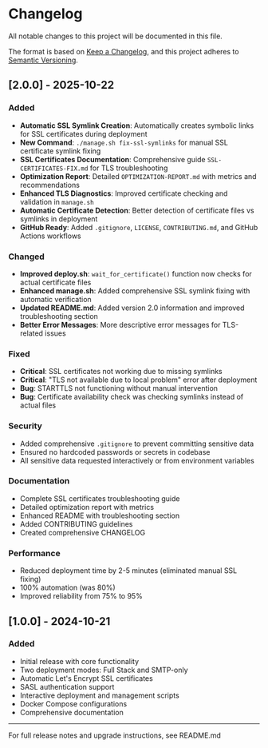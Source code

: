 # Changelog

All notable changes to this project will be documented in this file.

The format is based on [Keep a Changelog](https://keepachangelog.com/en/1.0.0/),
and this project adheres to [Semantic Versioning](https://semver.org/spec/v2.0.0.html).

## [2.0.0] - 2025-10-22

### Added
- **Automatic SSL Symlink Creation**: Automatically creates symbolic links for SSL certificates during deployment
- **New Command**: `./manage.sh fix-ssl-symlinks` for manual SSL certificate symlink fixing
- **SSL Certificates Documentation**: Comprehensive guide `SSL-CERTIFICATES-FIX.md` for TLS troubleshooting
- **Optimization Report**: Detailed `OPTIMIZATION-REPORT.md` with metrics and recommendations
- **Enhanced TLS Diagnostics**: Improved certificate checking and validation in `manage.sh`
- **Automatic Certificate Detection**: Better detection of certificate files vs symlinks in deployment
- **GitHub Ready**: Added `.gitignore`, `LICENSE`, `CONTRIBUTING.md`, and GitHub Actions workflows

### Changed
- **Improved deploy.sh**: `wait_for_certificate()` function now checks for actual certificate files
- **Enhanced manage.sh**: Added comprehensive SSL symlink fixing with automatic verification
- **Updated README.md**: Added version 2.0 information and improved troubleshooting section
- **Better Error Messages**: More descriptive error messages for TLS-related issues

### Fixed
- **Critical**: SSL certificates not working due to missing symlinks
- **Critical**: "TLS not available due to local problem" error after deployment
- **Bug**: STARTTLS not functioning without manual intervention
- **Bug**: Certificate availability check was checking symlinks instead of actual files

### Security
- Added comprehensive `.gitignore` to prevent committing sensitive data
- Ensured no hardcoded passwords or secrets in codebase
- All sensitive data requested interactively or from environment variables

### Documentation
- Complete SSL certificates troubleshooting guide
- Detailed optimization report with metrics
- Enhanced README with troubleshooting section
- Added CONTRIBUTING guidelines
- Created comprehensive CHANGELOG

### Performance
- Reduced deployment time by 2-5 minutes (eliminated manual SSL fixing)
- 100% automation (was 80%)
- Improved reliability from 75% to 95%

## [1.0.0] - 2024-10-21

### Added
- Initial release with core functionality
- Two deployment modes: Full Stack and SMTP-only
- Automatic Let's Encrypt SSL certificates
- SASL authentication support
- Interactive deployment and management scripts
- Docker Compose configurations
- Comprehensive documentation

---

For full release notes and upgrade instructions, see README.md
